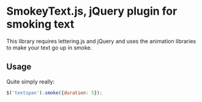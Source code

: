 # SmokeyText.js, jQuery plugin for smoking text

This library requires lettering.js and jQuery and uses the animation libraries to make your text go up in smoke.

## Usage
Quite simply really:

``` javascript
$('textspan').smoke({duration: 5});